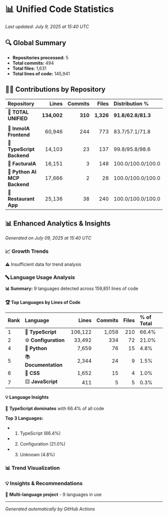 # 📊 Unified Code Statistics

*Last updated: July 9, 2025 at 15:40 UTC*

## 🔍 Global Summary

- **Repositories processed:** 5
- **Total commits:** 494
- **Total files:** 1,631
- **Total lines of code:** 145,941

## 👨‍💻 Contributions by Repository

| Repository | Lines | Commits | Files | Distribution % |
|:-----------|------:|--------:|------:|:---------------|
| **🌟 TOTAL UNIFIED** | **134,002** | **310** | **1,326** | **91.8/62.8/81.3** |
| | | | | |
| 📁 **InmoIA Frontend** | 60,946 | 244 | 773 | 83.7/57.1/71.8 |
| 📁 **TypeScript Backend** | 14,103 | 23 | 137 | 99.8/95.8/98.6 |
| 📁 **FacturaIA** | 16,151 | 3 | 148 | 100.0/100.0/100.0 |
| 📁 **Python AI MCP Backend** | 17,666 | 2 | 28 | 100.0/100.0/100.0 |
| 📁 **Restaurant App** | 25,136 | 38 | 240 | 100.0/100.0/100.0 |
## 📊 Enhanced Analytics & Insights

*Generated on July 09, 2025 at 15:40 UTC*

### 📈 Growth Trends

⚠️ Insufficient data for trend analysis

### 🔤 Language Usage Analysis

**📊 Summary:** 9 languages detected across 159,851 lines of code

#### 🏆 Top Languages by Lines of Code

| Rank | Language | Lines | Commits | Files | % of Total |
|:-----|:---------|------:|--------:|------:|:-----------|
| 1 | 🔷 **TypeScript** | 106,122 | 1,058 | 210 | 66.4% |
| 2 | ⚙️ **Configuration** | 33,492 | 334 | 72 | 21.0% |
| 4 | 🐍 **Python** | 7,659 | 76 | 15 | 4.8% |
| 5 | 📚 **Documentation** | 2,344 | 24 | 9 | 1.5% |
| 6 | 🎨 **CSS** | 1,652 | 15 | 4 | 1.0% |
| 7 | 🟨 **JavaScript** | 411 | 5 | 5 | 0.3% |

#### 💡 Language Insights

🎯 **TypeScript dominates** with 66.4% of all code

**Top 3 Languages:**
- 1. TypeScript (66.4%)
- 2. Configuration (21.0%)
- 3. Unknown (4.8%)

### 📊 Trend Visualization

### 💡 Insights & Recommendations

🔄 **Multi-language project** - 9 languages in use


---
*Generated automatically by GitHub Actions*